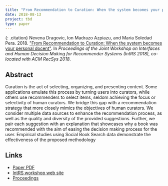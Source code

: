 ```yaml
---
title: "From Recommendation to Curation: When the system becomes your personal docent"
date: 2018-08-13
project: tbd
type: paper
---
```


{: .citation}
Nevena Dragovic, Ion Madrazo Azpiazu, and Maria Soledad Pera. 2018. ["From Recommendation to Curation: When the system becomes your personal docent"](#). In <cite>Proceedings of the Joint Workshop on Interfaces and Human Decision Making for Recommender Systems (IntRS 2018), co-located with ACM RecSys 2018</cite>.

## Abstract

Curation is the act of selecting, organizing, and presenting content. Some applications emulate this process by turning users into curators, while others use recommenders to select items, seldom achieving the focus or selectivity of human curators. We bridge this gap with a recommendation strategy that more closely mimics the objectives of human curators. We consider multiple data sources to enhance the recommendation process, as well as the quality and diversity of the provided suggestions. Further, we pair each suggestion with an explanation that showcases why a book was recommended with the aim of easing the decision making process for the user. Empirical studies using Social Book Search data demonstrate the effectiveness of the proposed methodology

## Links

* [Paper PDF](http://ceur-ws.org/Vol-2225/paper6.pdf)
* [IntRS workshop web site](https://intrs18.wordpress.com/)
* [Proceedings](http://ceur-ws.org/Vol-2225/)